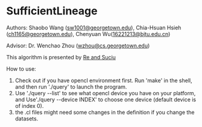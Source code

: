 # SufficientLineage

Authors: Shaobo Wang (sw1001@georgetown.edu), Chia-Hsuan Hsieh (ch1165@georgetown.edu), Chenyuan Wu(16221213@bjtu.edu.cn)

Advisor: Dr. Wenchao Zhou (wzhou@cs.georgetown.edu)
        
This algorithm is presented by [Re and Suciu](https://homes.cs.washington.edu/~suciu/paper220.pdf)

How to use:

1. Check out if you have opencl environment first. Run 'make' in the shell, and then run './query' to launch the program. 
2. Use './query --list' to see what opencl device you have on your platform, and Use'./query --device INDEX' to choose one device
(default device is of index 0).
3. the .cl files might need some changes in the definition if you change the datasets.


